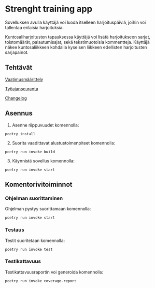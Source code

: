 # Strenght training app

Sovelluksen avulla käyttäjä voi luoda itselleen harjoituspäiviä, joihin voi tallentaa erilaisia harjoituksia.

Kuntosaliharjoitusten tapauksessa käyttäjä voi lisätä harjoitukseen sarjat, toistomäärät, palautumisajat, sekä tekstimuotoisia kommentteja.
Käyttäjä näkee kuntosaliikkeen kohdalla kyseisen liikkeen edellisten harjoitusten sarjapainot.

## Tehtävät

[Vaatimusmäärittely](https://github.com/JoJoensuu/ot-harjoitustyo/blob/master/python-strenght-training-app/Dokumentaatio/vaatimusmaarittely.md)

[Työajanseuranta](https://github.com/JoJoensuu/ot-harjoitustyo/blob/master/python-strenght-training-app/Dokumentaatio/tuntikirjanpito.md)

[Changelog](https://github.com/JoJoensuu/ot-harjoitustyo/blob/master/python-strenght-training-app/Dokumentaatio/changelog.md)

## Asennus

1. Asenne riippuvuudet komennolla:

```
poetry install
```
2. Suorita vaadittavat alustustoimenpiteet komennolla:

```
poetry run invoke build
```

3. Käynnistä sovellus komennolla:

```
poetry run invoke start
```

## Komentorivitoiminnot

### Ohjelman suorittaminen
Ohjelman pystyy suorittamaan komennolla:

```
poetry run invoke start
```

### Testaus
Testit suoritetaan komennolla:

```
poetry run invoke test
```

### Testikattavuus
Testikattavuusraportin voi generoida komennolla:

```
poetry run invoke coverage-report
```
